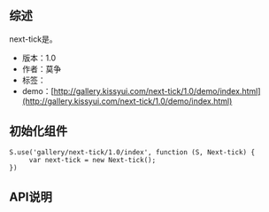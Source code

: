 ## 综述

next-tick是。

* 版本：1.0
* 作者：莫争
* 标签：
* demo：[http://gallery.kissyui.com/next-tick/1.0/demo/index.html](http://gallery.kissyui.com/next-tick/1.0/demo/index.html)

## 初始化组件

    S.use('gallery/next-tick/1.0/index', function (S, Next-tick) {
         var next-tick = new Next-tick();
    })

## API说明
